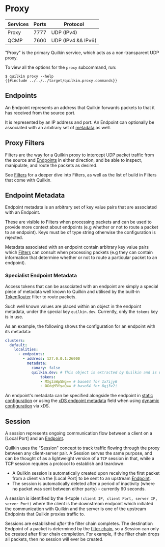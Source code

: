 # Proxy

| Services | Ports | Protocol           |
|----------|-------|--------------------|
| Proxy    | 7777  | UDP (IPv4)         |
| QCMP     | 7600  | UDP (IPv4 && IPv6) |

"Proxy" is the primary Quilkin service, which acts as a non-transparent UDP
proxy.

To view all the options for the `proxy` subcommand, run: 

```shell
$ quilkin proxy --help
{{#include ../../../target/quilkin.proxy.commands}}
```

## Endpoints

An Endpoint represents an address that Quilkin forwards packets to that it has received from the 
source port.

It is represented by an IP address and port. An Endpoint can optionally be associated with an arbitrary set of 
[metadata](#endpoint-metadata) as well.

## Proxy Filters

Filters are the way for a Quilkin proxy to intercept UDP packet traffic from the
source and [Endpoints][Endpoint] in either direction, and be able to inspect,
manipulate, and route the packets as desired. 

See [Filters]  for a deeper dive into Filters, as well as the list of build in Filters that come with 
Quilkin.

## Endpoint Metadata

Endpoint metadata is an arbitrary set of key value pairs that are associated with an Endpoint.

These are visible to Filters when processing packets and can be used to provide more context about endpoints (e.g 
whether or not to route a packet to an endpoint). Keys must be of type string otherwise the configuration is rejected.

Metadata associated with an endpoint contain arbitrary key value pairs which [Filters] can consult when processing packets (e.g they can contain information that determine whether or not to route a particular packet to an endpoint).

### Specialist Endpoint Metadata

Access tokens that can be associated with an endpoint are simply a special piece of metadata well known to Quilkin 
and utilised by the built-in [TokenRouter] filter to route packets.

Such well known values are placed within an object in the endpoint metadata, under the special key `quilkin.dev`. 
Currently, only the `tokens` key is in use.

As an example, the following shows the configuration for an endpoint with its metadata:
```yaml
clusters:
  default:
    localities:
      - endpoints:
        - address: 127.0.0.1:26000
          metadata:
            canary: false
            quilkin.dev: # This object is extracted by Quilkin and is usually reserved for built-in features
                tokens:
                - MXg3aWp5Ng== # base64 for 1x7ijy6
                - OGdqM3YyaQ== # base64 for 8gj3v2i
```

An endpoint's metadata can be specified alongside the endpoint in [static configuration][file-configuration] or using the [xDS endpoint metadata][xds-endpoint-metadata] field when using [dynamic configuration][dynamic-configuration-doc] via xDS.

## Session

A session represents ongoing communication flow between a client on a [Local Port] and an [Endpoint].

Quilkin uses the "Session" concept to track traffic flowing through the proxy between any client-server pair. A
Session serves the same purpose, and can be thought of as a lightweight version of a `TCP` session in that, while a
TCP session requires a protocol to establish and teardown:

- A Quilkin session is automatically created upon receiving the first packet from a client via the [Local Port] to be 
  sent to an upstream [Endpoint].
- The session is automatically deleted after a period of inactivity (where no packet was sent between either 
  party) - currently 60 seconds.

A session is identified by the 4-tuple `(client IP, client Port, server IP, server Port)` where the client is the 
downstream endpoint which initiated the communication with Quilkin and the server is one of the upstream Endpoints 
that Quilkin proxies traffic to.

Sessions are established *after* the filter chain completes. The destination Endpoint of a packet is determined by 
the [filter chain][Filters], so a Session can only be created after filter chain completion. For example, if the 
filter chain drops all packets, then no session will ever be created.

[Endpoint]: #endpoints
[file-configuration]: ./proxy/configuration.md
[xds-endpoint-metadata]: https://www.envoyproxy.io/docs/envoy/latest/api-v3/config/endpoint/v3/endpoint_components.proto#envoy-v3-api-field-config-endpoint-v3-lbendpoint-metadata
[dynamic-configuration-doc]: ./xds.md
[TokenRouter]: ./proxy/filters/token_router.md
[Filters]: ./proxy/filters.md
